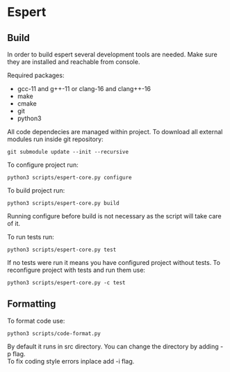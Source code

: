 # Espert

## Build

In order to build espert several development tools are needed. Make sure they are installed and reachable from console.

Required packages:
- gcc-11 and g++-11 or clang-16 and clang++-16
- make
- cmake
- git
- python3

All code dependecies are managed within project. To download all external modules run inside git repository:
```
git submodule update --init --recursive
```

To configure project run:
```
python3 scripts/espert-core.py configure
```

To build project run:
```
python3 scripts/espert-core.py build
```
Running configure before build is not necessary as the script will take care of it.

To run tests run:
```
python3 scripts/espert-core.py test
```
If no tests were run it means you have configured project without tests.
To reconfigure project with tests and run them use:
```
python3 scripts/espert-core.py -c test
```

## Formatting

To format code use:
```
python3 scripts/code-format.py
```
By default it runs in src directory. You can change the directory by adding -p flag.\
To fix coding style errors inplace add -i flag.